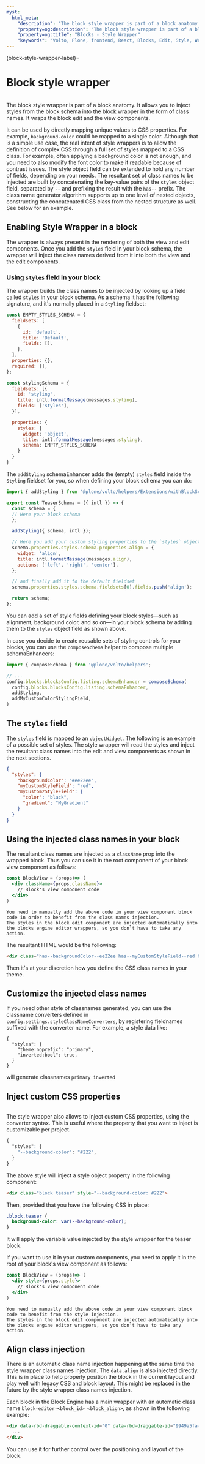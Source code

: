 ```yaml
---
myst:
  html_meta:
    "description": "The block style wrapper is part of a block anatomy. It allows you to inject styles from the block schema into the block wrapper in the form of class names."
    "property=og:description": "The block style wrapper is part of a block anatomy. It allows you to inject styles from the block schema into the block wrapper in the form of class names."
    "property=og:title": "Blocks - Style Wrapper"
    "keywords": "Volto, Plone, frontend, React, Blocks, Edit, Style, Wrapper, components"
---
```


(block-style-wrapper-label)=

# Block style wrapper

```{versionadded} 16.0.0
```

The block style wrapper is part of a block anatomy.
It allows you to inject styles from the block schema into the block wrapper in the form of class names.
It wraps the block edit and the view components.

It can be used by directly mapping unique values to CSS properties.
For example, `background-color` could be mapped to a single color.
Although that is a simple use case, the real intent of style wrappers is to allow the definition of complex CSS through a full set of styles mapped to a CSS class.
For example, often applying a background color is not enough, and you need to also modify the font color to make it readable because of contrast issues.
The style object field can be extended to hold any number of fields, depending on your needs.
The resultant set of class names to be injected are built by concatenating the key-value pairs of the `styles` object field, separated by `--` and prefixing the result with the `has--` prefix.
The class name generator algorithm supports up to one level of nested objects, constructing the concatenated CSS class from the nested structure as well.
See below for an example.

## Enabling Style Wrapper in a block

The wrapper is always present in the rendering of both the view and edit components.
Once you add the `styles` field in your block schema, the wrapper will inject the class names derived from it into both the view and the edit components.

### Using `styles` field in your block

The wrapper builds the class names to be injected by looking up a field called `styles` in your block schema.
As a schema it has the following signature, and it's normally placed in a `Styling` fieldset:

```js
const EMPTY_STYLES_SCHEMA = {
  fieldsets: [
    {
      id: 'default',
      title: 'Default',
      fields: [],
    },
  ],
  properties: {},
  required: [],
};

const stylingSchema = {
  fieldsets: [{
    id: 'styling',
    title: intl.formatMessage(messages.styling),
    fields: ['styles'],
  }],

  properties: {
    styles: {
      widget: 'object',
      title: intl.formatMessage(messages.styling),
      schema: EMPTY_STYLES_SCHEMA
    }
  }
}
```

The `addStyling` schemaEnhancer adds the (empty) `styles` field inside the `Styling` fieldset for you, so when defining your block schema you can do:

```js
import { addStyling } from '@plone/volto/helpers/Extensions/withBlockSchemaEnhancer';

export const TeaserSchema = ({ intl }) => {
  const schema = {
  // Here your block schema
  };

  addStyling({ schema, intl });

  // Here you add your custom styling properties to the `styles` object
  schema.properties.styles.schema.properties.align = {
    widget: 'align',
    title: intl.formatMessage(messages.align),
    actions: ['left', 'right', 'center'],
  };

  // and finally add it to the default fieldset
  schema.properties.styles.schema.fieldsets[0].fields.push('align');

  return schema;
};
```

You can add a set of style fields defining your block styles—such as alignment, background color, and so on—in your block schema by adding them to the `styles` object field as shown above.

In case you decide to create reusable sets of styling controls for your blocks, you can use the `composeSchema` helper to compose multiple schemaEnhancers:

```js
import { composeSchema } from '@plone/volto/helpers';

// ...
config.blocks.blocksConfig.listing.schemaEnhancer = composeSchema(
  config.blocks.blocksConfig.listing.schemaEnhancer,
  addStyling,
  addMyCustomColorStylingField,
)
```

## The `styles` field

The `styles` field is mapped to an `objectWidget`.
The following is an example of a possible set of styles.
The style wrapper will read the styles and inject the resultant class names into the edit and view components as shown in the next sections.

```json
{
  "styles": {
    "backgroundColor": "#ee22ee",
    "myCustomStyleField": "red",
    "myCustom2StyleField": {
      "color": "black",
      "gradient": "MyGradient"
    }
  }
}
```

## Using the injected class names in your block

The resultant class names are injected as a `className` prop into the wrapped block.
Thus you can use it in the root component of your block view component as follows:

```jsx
const BlockView = (props)=> (
  <div className={props.className}>
    // Block's view component code
  </div>
)
```

```{note}
You need to manually add the above code in your view component block code in order to benefit from the class names injection.
The styles in the block edit component are injected automatically into the blocks engine editor wrappers, so you don't have to take any action.
```

The resultant HTML would be the following:

```html
<div class="has--backgroundColor--ee22ee has--myCustomStyleField--red has--myCustom2StyleField--color--black has--myCustom2StyleField--color--MyGradient">
```
Then it's at your discretion how you define the CSS class names in your theme.

## Customize the injected class names

If you need other style of classnames generated, you can use the classname
converters defined in `config.settings.styleClassNameConverters`, by
registering fieldnames suffixed with the converter name. For example, a style
data like:

```
{
  "styles": {
    "theme:noprefix": "primary",
    "inverted:bool": true,
  }
}
```

will generate classnames `primary inverted`

## Inject custom CSS properties

```{versionadded} 17.8.0
```

The style wrapper also allows to inject custom CSS properties, using the converter syntax.
This is useful where the property that you want to inject is customizable per project.

```css
{
  "styles": {
    "--background-color": "#222",
  }
}
```

The above style will inject a style object property in the following component:

```html
<div class="block teaser" style="--background-color: #222">
```

Then, provided that you have the following CSS in place:

```css
.block.teaser {
  background-color: var(--background-color);
}
```

It will apply the variable value injected by the style wrapper for the teaser block.

If you want to use it in your custom components, you need to apply it in the root of your block's view component as follows:

```jsx
const BlockView = (props)=> (
  <div style={props.style}>
    // Block's view component code
  </div>
)
```

```{note}
You need to manually add the above code in your view component block code to benefit from the style injection.
The styles in the block edit component are injected automatically into the blocks engine editor wrappers, so you don't have to take any action.
```

## Align class injection

There is an automatic class name injection happening at the same time the style wrapper class names injection.
The `data.align` is also injected directly.
This is in place to help properly position the block in the current layout and play well with legacy CSS and block layout.
This might be replaced in the future by the style wrapper class names injection.

Each block in the Block Engine has a main wrapper with an automatic class name `block-editor-<block_id> <block_align>`, as shown in the following example:

```html
<div data-rbd-draggable-context-id="0" data-rbd-draggable-id="9949a5fa-5d57-4e0c-a150-71149a31096c" class="block-editor-listing center">
  ...
</div>
```

You can use it for further control over the positioning and layout of the block.
